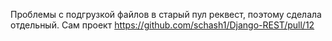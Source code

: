 Проблемы с подгрузкой файлов в старый пул реквест, поэтому сделала отдельный. Сам проект https://github.com/schash1/Django-REST/pull/12
